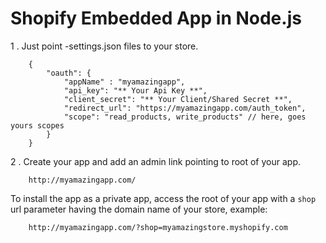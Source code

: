 Shopify Embedded App in Node.js
===============================

1 . Just point -settings.json files to your store.

```
    {
        "oauth": {
            "appName" : "myamazingapp",
            "api_key": "** Your Api Key **",
            "client_secret": "** Your Client/Shared Secret **",
            "redirect_url": "https://myamazingapp.com/auth_token",
            "scope": "read_products, write_products" // here, goes yours scopes
        }
    }
```

2 . Create your app and add an admin link pointing to root of your app.
```
    http://myamazingapp.com/
```
To install the app as a private app, access the root of your app with a ```shop``` url parameter having the domain name of your store, example:
```
    http://myamazingapp.com/?shop=myamazingstore.myshopify.com
```